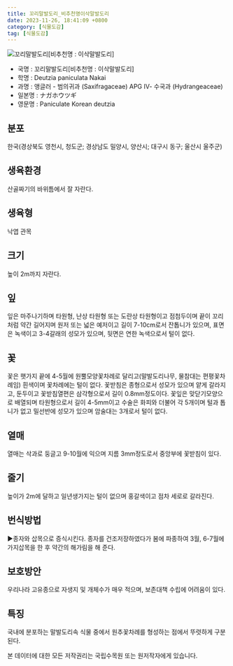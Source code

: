 ```yaml
---
title: 꼬리말발도리_비추천명이삭말발도리
date: 2023-11-26, 18:41:09 +0800
category: [식물도감]
tag: [식물도감]
---
```




![꼬리말발도리[비추천명 : 이삭말발도리]](http://www.nature.go.kr/fileUpload/plants/basic/Saxifragaceae/Deutzia/1869/1869_1_th2.jpg)
- 국명 : 꼬리말발도리[비추천명 : 이삭말발도리]
- 학명 : Deutzia paniculata Nakai
- 과명 : 앵글러 - 범의귀과 (Saxifragaceae) APG Ⅳ- 수국과 (Hydrangeaceae)
- 일본명 : ナガホウツギ
- 영문명 : Paniculate Korean deutzia


## 분포
한국(경상북도 영천시, 청도군; 경상남도 밀양시, 양산시; 대구시 동구; 울산시 울주군) 
## 생육환경
산골짜기의 바위틈에서 잘 자란다.
## 생육형
낙엽 관목
## 크기
높이 2m까지 자란다.
## 잎
잎은 마주나기하며 타원형, 난상 타원형 또는 도란상 타원형이고 점첨두이며 끝이 꼬리처럼 약간 길어지며 원저 또는 넓은 예저이고 길이 7-10cm로서 잔톱니가 있으며, 표면은 녹색이고 3-4갈래의 성모가 있으며, 뒷면은 연한 녹색으로서 털이 없다.
## 꽃
꽃은 햇가지 끝에 4-5월에 원뿔모양꽃차례로 달리고(말발도리나무, 물참대는 편평꽃차례임) 흰색이며 꽃차례에는 털이 없다. 꽃받침은 종형으로서 성모가 있으며 얕게 갈라지고, 둔두이고 꽃받침열편은 삼각형으로서 길이 0.8mm정도이다. 꽃잎은 맞닫기모양으로 배열되며 타원형으로서 길이 4-5mm이고 수술은 화피와 더불어 각 5개이며 털과 톱니가 없고 밀선반에 성모가 있으며 암술대는 3개로서 털이 없다.
## 열매
열매는 삭과로 둥글고 9-10월에 익으며 지름 3mm정도로서 중앙부에 꽃받침이 있다.
## 줄기
높이가 2m에 달하고 일년생가지는 털이 없으며 홍갈색이고 점차 세로로 갈라진다.
## 번식방법
▶종자와 삽목으로 증식시킨다. 종자를 건조저장하였다가 봄에 파종하여 3월, 6-7월에 가지삽목을 한 후 약간의 해가림을 해 준다.
## 보호방안
우리나라 고유종으로 자생지 및 개체수가 매우 적으며, 보존대책 수립에 어려움이 있다.
## 특징
국내에 분포하는 말발도리속 식물 중에서 원추꽃차례를 형성하는 점에서 뚜렷하게 구분된다. 






본 데이터에 대한 모든 저작권리는 국립수목원 또는 원저작자에게 있습니다.

